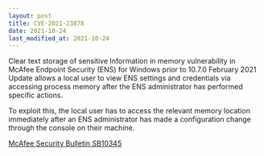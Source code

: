 ```yaml
---
layout: post
title: CVE-2021-23878
date: 2021-10-24
last_modified_at: 2021-10-24
---
```


Clear text storage of sensitive Information in memory vulnerability in McAfee Endpoint Security (ENS) for Windows prior to 10.7.0 February 2021 Update allows a local user to view ENS settings and credentials via accessing process memory after the ENS administrator has performed specific actions.

To exploit this, the local user has to access the relevant memory location immediately after an ENS administrator has made a configuration change through the console on their machine.

[McAfee Security Bulletin SB10345](https://kc.mcafee.com/corporate/index?page=content&id=SB10345)